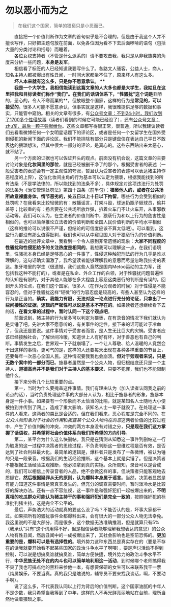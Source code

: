 # 勿以恶小而为之



> 在我们这个国家，简单的猥亵只是小恶而已。

&emsp;&emsp;直接把一个价值判断作为文章的首句似乎是不合理的，但是由于我这个人并不擅长写作，只好把主题句放在前面，以免各位因为看不下去后面啰嗦的语句（包括大量的分类讨论和括号）而睡着。  
&emsp;&emsp;各位女权支持者（不管是什么派系的）请不要攻击我，我只是从非我族类的角度来分析一些问题，**本身是友军**。  
&emsp;&emsp;相信看了标签的人已经知道我要写什么了。各路文人骚客，公益人士，商人，知名主持人都被爆出有性丑闻，一时间大家都坐不住了，原来坏人有这么多。  
&emsp;&emsp;**坏人本来就有这么多，只是你不愿意承认。 **   
&emsp;&emsp;我是一个大学生，我相信能读到这篇文章的人大多也都是大学生，我姑且在这里把我和目标读者们称作“我们”。在我们的话语体系下，“性骚扰”这个词是**丑陋的，恶心的，令人不寒而栗的**，但放眼整个国家，这样的行为是**常见的，可以接受的**。很多人可能不愿意承认，但事实就是这样，我很难提供足够的数据和事实，只能管中窥豹。相关的文章有很多，有[公众号文章：不到24小时，我们收到了1700多个性侵故事](https://mp.weixin.qq.com/s/aIILK8JcjE01D9zlPcSXJA)（读者们看到的时候它可能已经没了），还有[公众号文章：zhu军，最后一颗子弹献给你](https://mp.weixin.qq.com/s/ZwL3fM6OppdRQBmD7_q4OQ)。这些文章都写得很正常，很普通，所以我建议读者们去看看微博任何一个女明星话题下的评论区，或者是任何一个女留学生在国外受到侵犯的新闻下面的评论区。我们不能排除有部分只是键盘侠在表达自己平日不敢表达的猥琐想法，但其中很大一部分的评论，是真心的。这些东西贴出来太恶心，就不贴了。  
&emsp;&emsp;另一个方面的证据也可以佐证开头的观点。前面没有机会说，这篇文章的主要讨论对象是**化妆间里的那位**，就是已经被删干净了的那个。根据受害者的表述（一般受害者的表述会有一定主观性的夸张，暂且认为受害者的表述可以表达猪主持作恶程度的上界），这位化妆间主角的行为基本可以认定为猥亵，根据我能找到的所有法条（不是学法律的，所以能找到的法条不多），具体规定对这项违法行为处罚的法条为《治安管理处罚法》第四十四条（前半句）：**猥亵他人的，或者在公共场所故意裸露身体，情节恶劣的，处五日以上十日以下拘留**。哪些行为会受到相似的处罚呢？在我看来比较轻微的有：散播谣言，打架斗殴，球迷扔瓶子砸球员，偷井盖等；比较重的有：扬言要在公共场所放炸弹，扒着火车门不让火车开，从事邪教活动等。我们可以认为，在立法者的价值判断中，猥亵行为和以上行为的危害性是相似的，也可以简单推论立法者的价值判断和全国人民价值判断的平均水平相似（这样的推论可以说很不严谨，但结论的可信度应该不算太低吧）。可以看到，这些行为都没有那么值得批判，我们也可以从中窥见国人对于猥亵行为的价值判断。  
&emsp;&emsp;在最近的批评文章中，我看到一个令人感到非常遗憾的现象：**大家不同程度的性骚扰和性侵犯给予的关注热度是相同的**。我想我可以理解这一点，在我们语境里，性骚扰本身已经是足够恶心的一件事了，性侵这种触犯刑法的行为几乎是难以理解的。这句话确实偏激了，我希望读者能够理解我的意思而尽量忽略我拙劣的表达。象牙塔里的学生（很遗憾，我们这些人竟然是国内Metoo运动的主力军，还包括我这种不能打的），或者是在私企、外企工作的白领，对于性骚扰问题普遍性的认知是有限的，对于其他人能够在多大程度上容忍这类恶行的判断是有误的。回到开头的论点，在我们这个国家，很多人（在作为旁观者的时候）对于性侵是不能容忍的，但对于性骚扰这样“轻微”的行为容忍度是较高的，有些人甚至认为这样的行为是正当的。**确实，我能力有限，无法对这一论点进行充分的论证，只拿出了一些间接性的证据，逻辑的严密性可以说是基本不存在的**。如果读者还想继续看下去的话，**在看文章的过程中，暂时认同一下这个观点吧**。  
&emsp;&emsp;前面说到，猪主持的行为至多可以判定为猥亵，在有录音的情况下我们就认为是实锤了吧。先讲大家不愿意听的，有关事件的定性。接下来的话可能过于冷血了，但我还是要说。这件事情对于受害者而言，是人生无比巨大的灾祸。受害者应该已经接触社会，了解世间冷暖，知道世上人有好有坏，对于善恶也有自己的判断。事情发生之后，世界观一下子就崩塌了，一个让人尊敬、给人温暖的人竟然会干出这样的事情。更可气的是，这样的人还要每天出现在各种各样重要的节目上，还要每年一次恶心全国人民。这种情况要我我也会崩溃。**但对于旁观者来说，只是无数个案中的一部分而已**。施暴者虽然是一个公众人物，但归根结底还只是一个主持人，**道德高尚并不是我们对于主持人的基本要求**，只要不犯罪，我们也不能限制他什么。  
&emsp;&emsp;接下来分析几个比较重要的点。  
&emsp;&emsp;第一，当时为什么要掩盖这件事情。我们有理由认为（加入读者认同我之前的论点的话），当时负责处理这件事的大部分人认为，相比于施暴者的形象，施暴本身是一件小事。如果要有一个形象而不太恰当的比喻，就是某知名人士随地大小便被拍到并传到了网上，造成了重大影响，该知名人士一辈子就毁了。在处理这一事件的人看来，这两者的类比是合适的，但在我们看来，恶心程度是完全不同的。在*公众人物形象对于社会的作用*和*揭露某个公众人物内在的恶*这两者价值的比较过程中，产生了价值判断的冲突，冲突的两方本身没有对错之分，**只是现在我们这方掌握了话语权，并希望将社会价值体系向我们所希望的方向引导**。  
&emsp;&emsp;第二，某平台为什么这么快删帖。我只是在猜测从知悉这一事件到删帖这一行为触发的这一过程中决策者的思维过程，不负责判断这一思维过程是否有效，是否达到了社会利益最大化。最简单的逻辑是，爆料者只是发布了一条微博，被认为锤的只是一段录音。根据我们的生活经验推断，这个基本上就是实锤了。但是决策者不能根据生活经验主观推断，他必须拿到真的实锤。众所周知，录音可以是合成的，我们可以相信上传录音者的人品，绝不会做这样的事，但决策者只能客观地去质疑它，**然后根据疑罪从无的原则，认为爆料本身属于谣言**。当然，决策者显然是有能力知道这件事情是否真实发生的，但充分的调查需要时间，暂时泼冷水是比较好的解决办法。还有一点不容忽视，这一事件是和强奸犯们一起被爆出来的，**不明真相的吃瓜群众可能认为猪主持干的事和强奸犯们是完全一致的**，按照强奸犯的标准批判猪主持，这是完全不公平的。  
&emsp;&emsp;最后，声势浩大的活动就真的要这么没了吗？不能否认的是，坏事大家都干过。如果把所有的骚扰事件全都爆料出来，会有很大的一部分公众人物无法幸免。我这里说的不是大部分，而是很多，这个数据无法准确推测，但是就算只有5%（我承认“只有”这个词用得不好，但是相信读者能够理解我想表达的意思）的公众人物有性丑闻，然后丑闻中的一成被爆出来了，其社会影响也是空前恐怖的。**更加重要的是，爆料可以是有选择性的**。境外势力这种东西总是真实存在的（要是不存在的话我就要开始看不起某些国家的政治斗争水平了啊喂），要是声讨活动不得到控制，可以说是想搞臭谁就搞臭谁，简单方便快捷，境外势力的政治斗争水平不行，**中华民族无处不在的内斗也可以简单地利用这一活动**，到时候哪个老师搞得我不爽了我也可搞点他的黑料来参他一本，有想要保研的女生可以来联系我干一票（纯属娱乐，不要当真。真的我只是瞎说的，辅导员不要来找我谈话，啊，不要动手啊）。  
&emsp;&emsp;说了这么多，不代表我认同以上行为背后的价值判断。这个国家油腻的中年人不是少数，我只希望当我等到了中年，这样的人不再光鲜亮丽地站在台前，理所当然地做着猥琐之事。  
